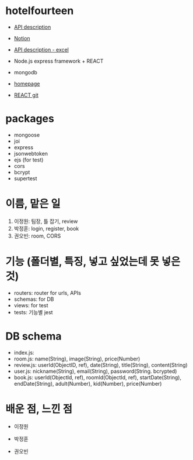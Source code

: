 # hotelfourteen
- [API description](https://app.swaggerhub.com/apis/nameisgarden/hotelfourteen/1.0.0#/)
- [Notion](https://wirehaired-snapper-f57.notion.site/14-bef603fb4ea843afaf2260611b069568)
- [API description - excel](https://docs.google.com/spreadsheets/d/1usBjmmgWVsJUdbYs7MWrciHbmfWh6AWj_Iobt9jD5FY/edit?usp=sharing)


- Node.js express framework + REACT
- mongodb

- [homepage](http://hotelfourteen.shop)
- [REACT git](https://github.com/skdud4659/HotelFourteen_Front)

# packages
- mongoose
- joi
- express
- jsonwebtoken
- ejs (for test)
- cors
- bcrypt
- supertest


# 이름, 맡은 일
1. 이정원: 팀장, 틀 잡기, review
2. 박정훈: login, register, book
3. 권오빈: room, CORS

# 기능 (폴더별, 특징, 넣고 싶었는데 못 넣은 것)
- routers: router for urls, APIs
- schemas: for DB
- views: for test
- tests: 기능별 jest

# DB schema
- index.js: 
- room.js: name(String), image(String), price(Number)
- review.js: userId(ObjectID, ref), date(String), title(String), content(String)
- user.js: nickname(String), email(String), password(String. bcrypted)
- book.js: userId(ObjectId, ref), roomId(ObjectId, ref), startDate(String), endDate(String), adult(Number), kid(Number), price(Number)


# 배운 점, 느낀 점
- 이정원


- 박정훈


- 권오빈

